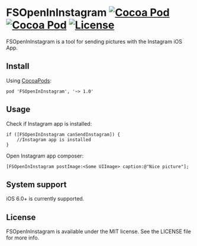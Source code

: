 # FSOpenInInstagram [![Cocoa Pod](https://cocoapod-badges.herokuapp.com/p/FSOpenInInstagram/badge.svg)](http://cocoadocs.org/docsets/FSOpenInInstagram/) [![Cocoa Pod](https://cocoapod-badges.herokuapp.com/v/FSOpenInInstagram/badge.svg)](http://cocoadocs.org/docsets/FSOpenInInstagram/) [![License](https://go-shields.herokuapp.com/license-MIT-blue.png)](http://opensource.org/licenses/MIT)

FSOpenInInstagram is a tool for sending pictures with the Instagram iOS App.

## Install
Using [CocoaPods](http://cocoapods.org/):

`pod 'FSOpenInInstagram', '~> 1.0'`

## Usage

Check if Instagram app is installed: 

```objc
if ([FSOpenInInstagram canSendInstagram]) {
	//Instagram app is installed
}
```

Open Instagram app composer:
```objc
[FSOpenInInstagram postImage:<Some UIImage> caption:@"Nice picture"];
```

## System support
iOS 6.0+ is currently supported.

## License

FSOpenInInstagram is available under the MIT license. See the LICENSE file for more info.
